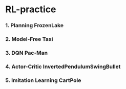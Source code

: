 # RL-practice
### 1. Planning FrozenLake
### 2. Model-Free Taxi
### 3. DQN Pac-Man
### 4. Actor-Critic InvertedPendulumSwingBullet
### 5. Imitation Learning CartPole
